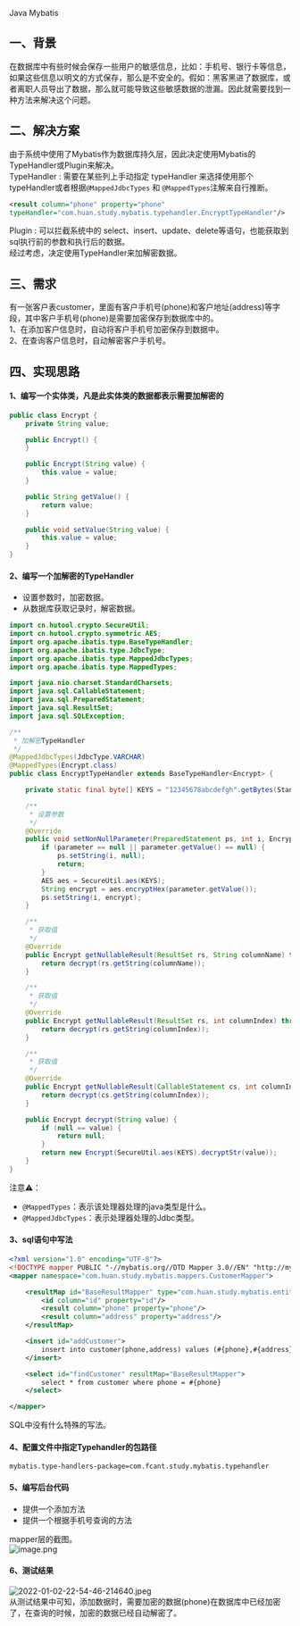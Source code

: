 Java Mybatis
<a name="twpZp"></a>
## 一、背景
在数据库中有些时候会保存一些用户的敏感信息，比如：手机号、银行卡等信息，如果这些信息以明文的方式保存，那么是不安全的。假如：黑客黑进了数据库，或者离职人员导出了数据，那么就可能导致这些敏感数据的泄漏。因此就需要找到一种方法来解决这个问题。
<a name="TU10f"></a>
## 二、解决方案
由于系统中使用了Mybatis作为数据库持久层，因此决定使用Mybatis的TypeHandler或Plugin来解决。<br />TypeHandler :  需要在某些列上手动指定 typeHandler 来选择使用那个typeHandler或者根据`@MappedJdbcTypes` 和 `@MappedTypes`注解来自行推断。
```xml
<result column="phone" property="phone" 
typeHandler="com.huan.study.mybatis.typehandler.EncryptTypeHandler"/>
```
Plugin : 可以拦截系统中的 select、insert、update、delete等语句，也能获取到sql执行前的参数和执行后的数据。<br />经过考虑，决定使用TypeHandler来加解密数据。
<a name="pDbum"></a>
## 三、需求
有一张客户表customer，里面有客户手机号(phone)和客户地址(address)等字段，其中客户手机号(phone)是需要加密保存到数据库中的。<br />1、在添加客户信息时，自动将客户手机号加密保存到数据中。<br />2、在查询客户信息时，自动解密客户手机号。
<a name="RUVZD"></a>
## 四、实现思路
<a name="keHrj"></a>
#### 1、编写一个实体类，凡是此实体类的数据都表示需要加解密的
```java
public class Encrypt {
    private String value;

    public Encrypt() {
    }

    public Encrypt(String value) {
        this.value = value;
    }

    public String getValue() {
        return value;
    }

    public void setValue(String value) {
        this.value = value;
    }
}
```
<a name="vQxrP"></a>
#### 2、编写一个加解密的TypeHandler

- 设置参数时，加密数据。
- 从数据库获取记录时，解密数据。
```java
import cn.hutool.crypto.SecureUtil;
import cn.hutool.crypto.symmetric.AES;
import org.apache.ibatis.type.BaseTypeHandler;
import org.apache.ibatis.type.JdbcType;
import org.apache.ibatis.type.MappedJdbcTypes;
import org.apache.ibatis.type.MappedTypes;

import java.nio.charset.StandardCharsets;
import java.sql.CallableStatement;
import java.sql.PreparedStatement;
import java.sql.ResultSet;
import java.sql.SQLException;

/**
 * 加解密TypeHandler
 */
@MappedJdbcTypes(JdbcType.VARCHAR)
@MappedTypes(Encrypt.class)
public class EncryptTypeHandler extends BaseTypeHandler<Encrypt> {

    private static final byte[] KEYS = "12345678abcdefgh".getBytes(StandardCharsets.UTF_8);

    /**
     * 设置参数
     */
    @Override
    public void setNonNullParameter(PreparedStatement ps, int i, Encrypt parameter, JdbcType jdbcType) throws SQLException {
        if (parameter == null || parameter.getValue() == null) {
            ps.setString(i, null);
            return;
        }
        AES aes = SecureUtil.aes(KEYS);
        String encrypt = aes.encryptHex(parameter.getValue());
        ps.setString(i, encrypt);
    }

    /**
     * 获取值
     */
    @Override
    public Encrypt getNullableResult(ResultSet rs, String columnName) throws SQLException {
        return decrypt(rs.getString(columnName));
    }

    /**
     * 获取值
     */
    @Override
    public Encrypt getNullableResult(ResultSet rs, int columnIndex) throws SQLException {
        return decrypt(rs.getString(columnIndex));
    }

    /**
     * 获取值
     */
    @Override
    public Encrypt getNullableResult(CallableStatement cs, int columnIndex) throws SQLException {
        return decrypt(cs.getString(columnIndex));
    }

    public Encrypt decrypt(String value) {
        if (null == value) {
            return null;
        }
        return new Encrypt(SecureUtil.aes(KEYS).decryptStr(value));
    }
}
```
注意⚠️：

- `@MappedTypes`：表示该处理器处理的java类型是什么。
- `@MappedJdbcTypes`：表示处理器处理的Jdbc类型。
<a name="Evw7x"></a>
#### 3、sql语句中写法
```xml
<?xml version="1.0" encoding="UTF-8"?>
<!DOCTYPE mapper PUBLIC "-//mybatis.org//DTD Mapper 3.0//EN" "http://mybatis.org/dtd/mybatis-3-mapper.dtd">
<mapper namespace="com.huan.study.mybatis.mappers.CustomerMapper">

    <resultMap id="BaseResultMapper" type="com.huan.study.mybatis.entity.Customer">
        <id column="id" property="id"/>
        <result column="phone" property="phone"/>
        <result column="address" property="address"/>
    </resultMap>

    <insert id="addCustomer">
        insert into customer(phone,address) values (#{phone},#{address})
    </insert>

    <select id="findCustomer" resultMap="BaseResultMapper">
        select * from customer where phone = #{phone}
    </select>

</mapper>
```
SQL中没有什么特殊的写法。
<a name="CkklN"></a>
#### 4、配置文件中指定Typehandler的包路径
```
mybatis.type-handlers-package=com.fcant.study.mybatis.typehandler
```
<a name="fjjgI"></a>
#### 5、编写后台代码

- 提供一个添加方法
- 提供一个根据手机号查询的方法

mapper层的截图。<br />![image.png](https://cdn.nlark.com/yuque/0/2022/png/396745/1641136563290-a2e044c1-565c-4509-9b4b-5816560126b8.png#clientId=ua8a968c0-deb6-4&from=paste&height=166&id=u08d6ca07&originHeight=497&originWidth=3240&originalType=binary&ratio=1&rotation=0&showTitle=false&size=193345&status=done&style=shadow&taskId=u618bf19b-a43a-4f03-81fc-1fd3cfe83dd&title=&width=1080)
<a name="i8I4i"></a>
#### 6、测试结果
![2022-01-02-22-54-46-214640.jpeg](https://cdn.nlark.com/yuque/0/2022/jpeg/396745/1641135537639-2c3b6dee-8456-4171-b873-262bfb7c7fd6.jpeg#clientId=u12b9c0c3-dc7a-4&from=ui&id=Fb618&originHeight=500&originWidth=640&originalType=binary&ratio=1&rotation=0&showTitle=false&size=90874&status=done&style=shadow&taskId=u7ad32ac3-f9c1-4177-8e54-6590e8c403e&title=)<br />从测试结果中可知，添加数据时，需要加密的数据(phone)在数据库中已经加密了，在查询的时候，加密的数据已经自动解密了。
